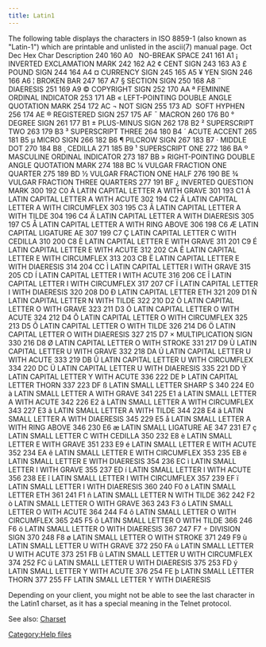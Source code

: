 ```yaml
---
title: Latin1
---
```


The following table displays the characters in ISO 8859-1 (also known as
"Latin-1") which are printable and unlisted in the ascii(7) manual page.
Oct Dec Hex Char Description 240 160 A0   NO-BREAK SPACE 241 161 A1 ¡
INVERTED EXCLAMATION MARK 242 162 A2 ¢ CENT SIGN 243 163 A3 £ POUND SIGN
244 164 A4 ¤ CURRENCY SIGN 245 165 A5 ¥ YEN SIGN 246 166 A6 ¦ BROKEN BAR
247 167 A7 § SECTION SIGN 250 168 A8 ¨ DIAERESIS 251 169 A9 © COPYRIGHT
SIGN 252 170 AA ª FEMININE ORDINAL INDICATOR 253 171 AB « LEFT-POINTING
DOUBLE ANGLE QUOTATION MARK 254 172 AC ¬ NOT SIGN 255 173 AD ­ SOFT
HYPHEN 256 174 AE ® REGISTERED SIGN 257 175 AF ¯ MACRON 260 176 B0 °
DEGREE SIGN 261 177 B1 ± PLUS-MINUS SIGN 262 178 B2 ² SUPERSCRIPT TWO
263 179 B3 ³ SUPERSCRIPT THREE 264 180 B4 ´ ACUTE ACCENT 265 181 B5 µ
MICRO SIGN 266 182 B6 ¶ PILCROW SIGN 267 183 B7 · MIDDLE DOT 270 184 B8
¸ CEDILLA 271 185 B9 ¹ SUPERSCRIPT ONE 272 186 BA º MASCULINE ORDINAL
INDICATOR 273 187 BB » RIGHT-POINTING DOUBLE ANGLE QUOTATION MARK 274
188 BC ¼ VULGAR FRACTION ONE QUARTER 275 189 BD ½ VULGAR FRACTION ONE
HALF 276 190 BE ¾ VULGAR FRACTION THREE QUARTERS 277 191 BF ¿ INVERTED
QUESTION MARK 300 192 C0 À LATIN CAPITAL LETTER A WITH GRAVE 301 193 C1
Á LATIN CAPITAL LETTER A WITH ACUTE 302 194 C2 Â LATIN CAPITAL LETTER A
WITH CIRCUMFLEX 303 195 C3 Ã LATIN CAPITAL LETTER A WITH TILDE 304 196
C4 Ä LATIN CAPITAL LETTER A WITH DIAERESIS 305 197 C5 Å LATIN CAPITAL
LETTER A WITH RING ABOVE 306 198 C6 Æ LATIN CAPITAL LIGATURE AE 307 199
C7 Ç LATIN CAPITAL LETTER C WITH CEDILLA 310 200 C8 È LATIN CAPITAL
LETTER E WITH GRAVE 311 201 C9 É LATIN CAPITAL LETTER E WITH ACUTE 312
202 CA Ê LATIN CAPITAL LETTER E WITH CIRCUMFLEX 313 203 CB Ë LATIN
CAPITAL LETTER E WITH DIAERESIS 314 204 CC Ì LATIN CAPITAL LETTER I WITH
GRAVE 315 205 CD Í LATIN CAPITAL LETTER I WITH ACUTE 316 206 CE Î LATIN
CAPITAL LETTER I WITH CIRCUMFLEX 317 207 CF Ï LATIN CAPITAL LETTER I
WITH DIAERESIS 320 208 D0 Ð LATIN CAPITAL LETTER ETH 321 209 D1 Ñ LATIN
CAPITAL LETTER N WITH TILDE 322 210 D2 Ò LATIN CAPITAL LETTER O WITH
GRAVE 323 211 D3 Ó LATIN CAPITAL LETTER O WITH ACUTE 324 212 D4 Ô LATIN
CAPITAL LETTER O WITH CIRCUMFLEX 325 213 D5 Õ LATIN CAPITAL LETTER O
WITH TILDE 326 214 D6 Ö LATIN CAPITAL LETTER O WITH DIAERESIS 327 215 D7
× MULTIPLICATION SIGN 330 216 D8 Ø LATIN CAPITAL LETTER O WITH STROKE
331 217 D9 Ù LATIN CAPITAL LETTER U WITH GRAVE 332 218 DA Ú LATIN
CAPITAL LETTER U WITH ACUTE 333 219 DB Û LATIN CAPITAL LETTER U WITH
CIRCUMFLEX 334 220 DC Ü LATIN CAPITAL LETTER U WITH DIAERESIS 335 221 DD
Ý LATIN CAPITAL LETTER Y WITH ACUTE 336 222 DE Þ LATIN CAPITAL LETTER
THORN 337 223 DF ß LATIN SMALL LETTER SHARP S 340 224 E0 à LATIN SMALL
LETTER A WITH GRAVE 341 225 E1 á LATIN SMALL LETTER A WITH ACUTE 342 226
E2 â LATIN SMALL LETTER A WITH CIRCUMFLEX 343 227 E3 ã LATIN SMALL
LETTER A WITH TILDE 344 228 E4 ä LATIN SMALL LETTER A WITH DIAERESIS 345
229 E5 å LATIN SMALL LETTER A WITH RING ABOVE 346 230 E6 æ LATIN SMALL
LIGATURE AE 347 231 E7 ç LATIN SMALL LETTER C WITH CEDILLA 350 232 E8 è
LATIN SMALL LETTER E WITH GRAVE 351 233 E9 é LATIN SMALL LETTER E WITH
ACUTE 352 234 EA ê LATIN SMALL LETTER E WITH CIRCUMFLEX 353 235 EB ë
LATIN SMALL LETTER E WITH DIAERESIS 354 236 EC ì LATIN SMALL LETTER I
WITH GRAVE 355 237 ED í LATIN SMALL LETTER I WITH ACUTE 356 238 EE î
LATIN SMALL LETTER I WITH CIRCUMFLEX 357 239 EF ï LATIN SMALL LETTER I
WITH DIAERESIS 360 240 F0 ð LATIN SMALL LETTER ETH 361 241 F1 ñ LATIN
SMALL LETTER N WITH TILDE 362 242 F2 ò LATIN SMALL LETTER O WITH GRAVE
363 243 F3 ó LATIN SMALL LETTER O WITH ACUTE 364 244 F4 ô LATIN SMALL
LETTER O WITH CIRCUMFLEX 365 245 F5 õ LATIN SMALL LETTER O WITH TILDE
366 246 F6 ö LATIN SMALL LETTER O WITH DIAERESIS 367 247 F7 ÷ DIVISION
SIGN 370 248 F8 ø LATIN SMALL LETTER O WITH STROKE 371 249 F9 ù LATIN
SMALL LETTER U WITH GRAVE 372 250 FA ú LATIN SMALL LETTER U WITH ACUTE
373 251 FB û LATIN SMALL LETTER U WITH CIRCUMFLEX 374 252 FC ü LATIN
SMALL LETTER U WITH DIAERESIS 375 253 FD ý LATIN SMALL LETTER Y WITH
ACUTE 376 254 FE þ LATIN SMALL LETTER THORN 377 255 FF LATIN SMALL
LETTER Y WITH DIAERESIS

Depending on your client, you might not be able to see the last
character in the Latin1 charset, as it has a special meaning in the
Telnet protocol.

See also: [Charset](Charset "wikilink")

[Category:Help files](Category:Help_files "wikilink")